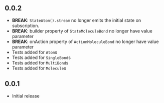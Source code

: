 ## 0.0.2
* **BREAK**: `StateAtom().stream` no longer emits the initial state on subscription.
* **BREAK**: builder property of `StateMoleculeBond` no longer have value parameter
* **BREAK**: onAction property of `ActionMoleculeBond` no longer have value parameter
* Tests added for `Atom`s
* Tests added for `SingleBond`s
* Tests added for `MultiBond`s
* Tests added for `Molecule`s

## 0.0.1

* Initial release

